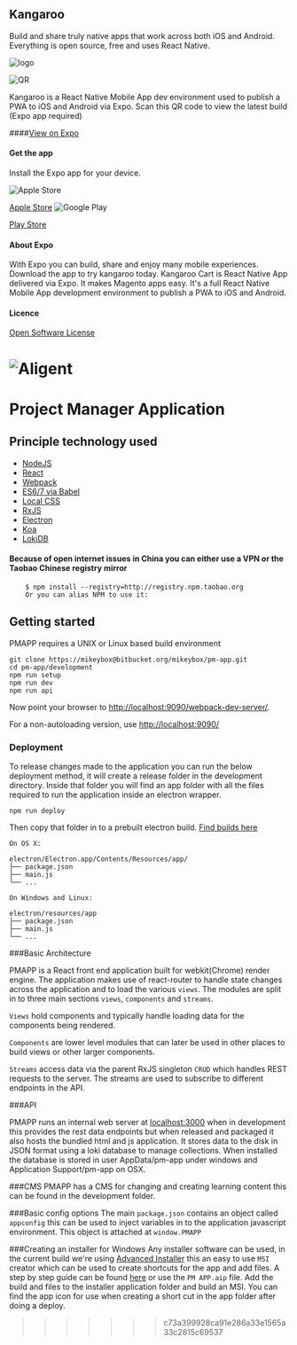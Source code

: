 ## Kangaroo

Build and share truly native apps that work across both iOS and Android. Everything is open source, free and uses React Native.

![logo](https://image.ibb.co/hZrPza/app_icon.png)

![QR](https://image.ibb.co/cyFKfF/QR_Kangaroo_Cart.png)

Kangaroo is a React Native Mobile App dev environment used to publish a PWA to iOS and Android via Expo. Scan this QR code to view the latest build  (Expo app required)

####[View on Expo](https://expo.io/@cdaligent/app-expo "Expo")

#### Get the app

Install the Expo app for your device.

![Apple Store](https://image.ibb.co/hGSRua/download_apple.png)

[Apple Store](https://itunes.apple.com/app/apple-store/id982107779?ct=www&mt=8 "Apple's Apple Store")
![Google Play](https://image.ibb.co/bRbVLF/download_google.png)

[Play Store](https://play.google.com/store/apps/details?id=host.exp.exponent&referrer=www "Google's Play Store")

#### About Expo

With Expo you can build, share and enjoy many mobile experiences.
Download the app to try kangaroo today. Kangaroo Cart is React Native App delivered via Expo. It makes Magento apps easy. It's a full React Native Mobile App development environment to publish a PWA to iOS and Android.

#### Licence
[Open Software License](https://opensource.org/licenses/OSL-3.0 "OSL-3.0")

![Aligent](https://image.ibb.co/n3GGSv/aligent_logo.png)
=======
# Project Manager Application
	

## Principle technology used

- [NodeJS](https://nodejs.org/en/)
- [React](https://facebook.github.io/react/index.html)
- [Webpack](https://webpack.github.io/)
- [ES6/7 via Babel](https://babeljs.io/docs/learn-es2015/)
- [Local CSS](https://github.com/webpack/css-loader)
- [RxJS](http://reactivex.io/)
- [Electron](http://electron.atom.io/)
- [Koa](http://koajs.com/)
- [LokiDB](http://lokijs.org/)

#### Because of open internet issues in China you can either use a VPN or the Taobao Chinese registry mirror

```
	$ npm install --registry=http://registry.npm.taobao.org
	Or you can alias NPM to use it:
```

## Getting started

PMAPP requires a UNIX or Linux based build environment

	git clone https://mikeybox@bitbucket.org/mikeybox/pm-app.git
	cd pm-app/development
	npm run setup
	npm run dev
	npm run api

Now point your browser to [http://localhost:9090/webpack-dev-server/](http://localhost:9090/webpack-dev-server/).

For a non-autoloading version, use [http://localhost:9090/](http://localhost:9090/)

### Deployment
To release changes made to the application you can run the below deployment method, it will create a release folder in the development directory. Inside that folder you will find an app folder with all the files required to run the application inside an electron wrapper.

	npm run deploy

Then copy that folder in to a prebuilt electron build. 
[Find builds here](https://github.com/electron/electron/releases)

	On OS X:

	electron/Electron.app/Contents/Resources/app/
	├── package.json
	├── main.js
	└── ...

	On Windows and Linux:

	electron/resources/app
	├── package.json
	├── main.js
	└── ...
	
	

###Basic Architecture

PMAPP is a React front end application built for webkit(Chrome) render engine. The application makes use of react-router to handle state changes across the application and to load the various `views`. The modules are split in to three main sections `views`, `components` and `streams`. 

`Views` hold components and typically handle loading data for the components being rendered. 

`Components` are lower level modules that can later be used in other places to build views or other larger components. 

`Streams` access data via the parent RxJS singleton `CRUD` which handles REST requests to the server. The streams are used to subscribe to different endpoints in the API.

###API

PMAPP runs an internal web server at [localhost:3000](http://localhost:3000) when in development this provides the rest data endpoints but when released and packaged it also hosts the bundled html and js application. It stores data to the disk in JSON format using a loki database to manage collections. When installed the database is stored in user AppData/pm-app under windows and Application Support/pm-app on OSX.

###CMS
PMAPP has a CMS for changing and creating learning content this can be found in the development folder. 

###Basic config options
The main `package.json` contains an object called `appconfig` this can be used to inject variables in to the application javascript environment. This object is attached at `window.PMAPP`

###Creating an installer for Windows
Any installer software can be used, in the current build we're using [Advanced Installer](http://www.advancedinstaller.com/) this an easy to use `MSI` creator which can be used to create shortcuts for the app and add files. A step by step guide can be found [here](http://www.advancedinstaller.com/user-guide/tutorial-simple.html) or use the `PM APP.aip` file. Add the build and files to the installer application folder and build an MSI.
You can find the app icon for use when creating a short cut in the app folder after doing a deploy. 




>>>>>>> c73a399928ca91e286a33e1565a33c2815c69537
